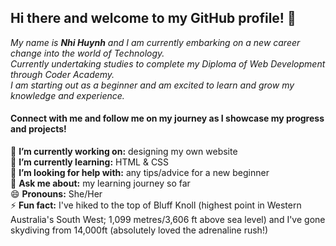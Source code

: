 ## **Hi there and welcome to my GitHub profile! 👋**  

_My name is **Nhi Huynh** and I am currently embarking on a new career change into the world of Technology.  
Currently undertaking studies to complete my Diploma of Web Development through Coder Academy.  
I am starting out as a beginner and am excited to learn and grow my knowledge and experience._

#### Connect with me and follow me on my journey as I showcase my progress and projects!  
  
🔭 **I’m currently working on:** designing my own website  
🌱 **I’m currently learning:** HTML & CSS  
🤔 **I’m looking for help with:** any tips/advice for a new beginner  
💬 **Ask me about:** my learning journey so far  
😄 **Pronouns:** She/Her  
⚡ **Fun fact:** I've hiked to the top of Bluff Knoll (highest point in Western Australia's South West; 1,099 metres/3,606 ft above sea level) and I've gone skydiving from 14,000ft (absolutely loved the adrenaline rush!)  


<!--
**gigglycodes/gigglycodes** is a ✨ _special_ ✨ repository because its `README.md` (this file) appears on your GitHub profile.

Here are some ideas to get you started:

- 🔭 I’m currently working on ...
- 🌱 I’m currently learning ...
- 👯 I’m looking to collaborate on ...
- 🤔 I’m looking for help with ...
- 💬 Ask me about ...
- 📫 How to reach me: ...
- 😄 Pronouns: ...
- ⚡ Fun fact: ...
-->
